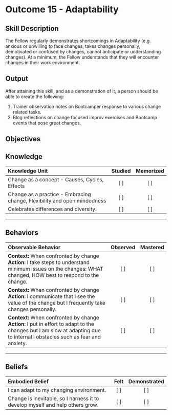 # Outcome 15 - Adaptability

**Skill Description**
----------
The Fellow regularly demonstrates shortcomings in Adaptability (e.g. anxious or unwilling to face changes, takes changes personally, demotivated or confused by changes, cannot anticipate or understanding changes). At a minimum, the Fellow understands that they will encounter changes in their work environment.


**Output**
----------
After attaining this skill, and as a demonstration of it, a person should be able to create the following:
1. Trainer observation notes  on Bootcamper response to various change related tasks.
2. Blog  reflections on change focused improv exercises and Bootcamp events that pose great changes.


**Objectives**
----------

## **Knowledge**


| Knowledge Unit   |      Studied      | Memorized |
|:-------------|:------------------:|:--------:|
| Change as a concept - Causes, Cycles, Effects  | [ ] |    [ ] |
| Change as a practice - Embracing  change, Flexibility and open mindedness | [ ] |    [ ] |
| Celebrates differences and diversity. | [ ] |    [ ] |


----------


## **Behaviors**


| Observable Behavior   |      Observed      | Mastered |
|:-------------|:------------------:|:--------:|
| **Context:**  When confronted by change **Action:** I take steps  to understand minimum issues on the changes: WHAT changed, HOW  best to respond to the change. | [ ] |    [ ] |
| **Context:**  When confronted by change **Action:** I communicate that I see the value of the change but I frequently take changes personally. | [ ] |    [ ] |
| **Context:**  When confronted by change **Action:** I put in effort to adapt to the changes but I am slow at adapting due to internal l obstacles such as fear and anxiety. | [ ] |    [ ] |

----------


## **Beliefs**


| Embodied Belief   |      Felt      | Demonstrated |
|:-------------|:------------------:|:--------:|
| I can adapt to my changing environment. |   [ ]   |   [ ] |
| Change is inevitable, so I harness it to develop myself and help others grow. |   [ ]   |   [ ] |
